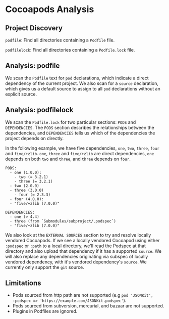 # Cocoapods Analysis

## Project Discovery

`podfile`: Find all directories containing a `Podfile` file.

`podfilelock`: Find all directories containing a `Podfile.lock` file.

## Analysis: podfile

We scan the `Podfile` text for `pod` declarations, which indicate a direct
dependency of the current project.  We also scan for a `source` declaration,
which gives us a default source to assign to all `pod` declarations without an
explicit source.

## Analysis: podfilelock

We scan the `Podfile.lock` for two particular sections: `PODS` and
`DEPENDENCIES`.  The `PODS` section describes the relationships between the
dependencies, and `DEPENDENCIES` tells us which of the dependencies the project
depends on directly.

In the following example, we have five dependencies, `one`, `two`, `three`,
`four` and `five/+zlib`. `one`, `three` and `five/+zlib` are direct dependencies, `one` depends on both
`two` and `three`, and `three` depends on `four`.

```
PODS:
  - one (1.0.0):
    - two (= 3.2.1)
    - three (= 3.2.1)
  - two (2.0.0)
  - three (3.0.0)
    - four (= 2.3.3)
  - four (4.0.0):
  - "five/+zlib (7.0.0)"

DEPENDENCIES:
  - one (> 4.4)
  - three (from `Submodules/subproject/.podspec`)
  - "five/+zlib (7.0.0)"
```

We also look at the `EXTERNAL SOURCES` section to try and resolve locally vendored Cocoapods. If we see a locally vendored Cocoapod using either `:podspec` or `:path` to a local directory, we'll read the Podspec at that directory and also upload that dependency if it has a supported `source`. We will also replace any dependencies originating via subspec of locally vendored dependency, with it's vendored dependency's `source`. We currently only support the `git` source. 

## Limitations

- Pods sourced from http path are not supported (e.g `pod 'JSONKit', :podspec => 'https://example.com/JSONKit.podspec'`).
- Pods sourced from subversion, mercurial, and bazaar are not supported.
- Plugins in Podfiles are ignored.
